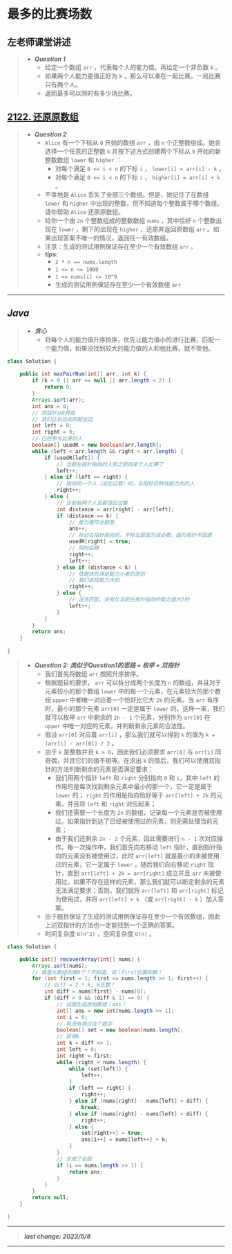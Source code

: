 # 最多的比赛场数

## 左老师课堂讲述

> - ***Question 1***
>   - 给定一个数组 `arr` ，代表每个人的能力值。再给定一个非负数 `k` 。
>   - 如果两个人能力差值正好为 `k` ，那么可以凑在一起比赛，一局比赛只有两个人。
>   - 返回最多可以同时有多少场比赛。

## [2122. 还原原数组](https://leetcode.cn/problems/recover-the-original-array/)

> - ***Question 2***
>   - `Alice` 有一个下标从 `0` 开始的数组 `arr` ，由 `n` 个正整数组成。她会选择一个任意的正整数 `k` 并按下述方式创建两个下标从 `0` 开始的新整数数组 `lower` 和 `higher` ：
>     - 对每个满足 `0 <= i < n` 的下标 `i` ， `lower[i] = arr[i] - k` 。
>     - 对每个满足 `0 <= i < n` 的下标 `i` ， `higher[i] = arr[i] + k` 。
>   - 不幸地是 `Alice` 丢失了全部三个数组。但是，她记住了在数组 `lower` 和 `higher` 中出现的整数，但不知道每个整数属于哪个数组。请你帮助 `Alice` 还原原数组。
>   - 给你一个由 `2n` 个整数组成的整数数组 `nums` ，其中恰好 `n` 个整数出现在 `lower` ，剩下的出现在 `higher` ，还原并返回原数组 `arr` 。如果出现答案不唯一的情况，返回任一有效数组。
>   - 注意：生成的测试用例保证存在至少一个有效数组 `arr` 。
>   - ***tips:***
>     - `2 * n == nums.length`
>     - `1 <= n <= 1000`
>     - `1 <= nums[i] <= 10^9`
>     - 生成的测试用例保证存在至少一个有效数组 `arr`

---

## *Java*

> - ***贪心***
>   - 将每个人的能力值升序排序，优先让能力值小的进行比赛，匹配一个能力值，如果没找到较大的能力值的人和他比赛，就不管他。

```java
class Solution {
    
    public int maxPairNum(int[] arr, int k) {
        if (k < 0 || arr == null || arr.length < 2) {
            return 0;
        }
        Arrays.sort(arr);
        int ans = 0;
        // 双指针从0开始
        // 我们让右边去匹配左边
        int left = 0;
        int right = 0;
        // 已经参与比赛的人
        boolean[] usedR = new boolean[arr.length];
        while (left < arr.length && right < arr.length) {
            if (usedR[left]) {
                // 当前左指针指向的人和之前的某个人比赛了
                left++;
            } else if (left == right) {
                // 指向同一个人（没比过赛）时，右指针后移找能力大的人
                right++;
            } else {
                // 当前有两个人且都没比过赛
                int distance = arr[right] - arr[left];
                if (distance == k) {
                    // 能力差符合题意
                    ans++;
                    // 标记右指针指向的，不标左是因为没必要，因为指针不回退
                    usedR[right] = true;
                    // 同时后移
                    right++;
                    left++;
                } else if (distance < k) {
                    // 依据优先满足能力小者的原则
                    // 我们去找能力大的
                    right++;
                } else {
                    // 没法匹配，没有比当前左指针指向的能力值大2的
                    left++;
                }
            }
        }
        return ans;
    }
    
}
```

> - ***Question 2: 类似于Question1的思路 + 枚举 + 双指针***
>   - 我们首先将数组 `arr` 按照升序排序。
>   - 根据题目的要求， `arr` 可以拆分成两个长度为 `n` 的数组，并且对于元素较小的那个数组 `lower` 中的每一个元素，在元素较大的那个数组 `upper` 中都唯一对应着一个恰好比它大 `2k` 的元素。当 `arr` 有序时，最小的那个元素 `arr[0]` 一定是属于 `lower` 的，这样一来，我们就可以枚举 `arr` 中剩余的 `2n - 1` 个元素，分别作为 `arr[0]` 在 `upper` 中唯一对应的元素，并判断剩余元素的合法性。
>   - 假设 `arr[0]` 对应着 `arr[i]` ，那么我们就可以得到 `k` 的值为 `k = (arr[i] - arr[0]) / 2` 。
>   - 由于 `k` 是整数并且 `k > 0`，因此我们必须要求 `arr[0]` 与 `arr[i]` 同奇偶，并且它们的值不相等。在求出 `k` 的值后，我们可以使用双指针的方法判断剩余的元素是否满足要求：
>     - 我们用两个指针 `left` 和 `right` 分别指向 `0` 和 `i`，其中 `left` 的作用的是每次找到剩余元素中最小的那一个，它一定是属于 `lower` 的； `right` 的作用是指向恰好等于 `arr[left] + 2k` 的元素，并且将 `left` 和 `right` 对应起来；
>     - 我们还需要一个长度为 `2n` 的数组，记录每一个元素是否被使用过。如果指针到达了已经被使用过的元素，则无需处理当前元素；
>     - 由于我们还剩余 `2n - 2` 个元素，因此需要进行 `n - 1` 次对应操作。每一次操作中，我们首先向右移动 `left` 指针，直到指针指向的元素没有被使用过，此时 `arr[left]` 就是最小的未被使用过的元素，它一定属于 `lower` 。随后我们向右移动 `right` 指针，直到 `arr[left] + 2k = arr[right]` 成立并且 `arr` 未被使用过。如果不存在这样的元素，那么我们就可以断定剩余的元素无法满足要求；否则，我们就将 `arr[left]` 和 `arr[right]` 标记为使用过，并将 `arr[left] + k` （或 `arr[right] - k` ）加入答案。
>   - 由于题目保证了生成的测试用例保证存在至少一个有效数组，因此上述双指针的方法也一定能找到一个正确的答案。
>   - 时间复杂度 `O(n^2)` ，空间复杂度 `O(n)` 。

```java
class Solution {

    public int[] recoverArray(int[] nums) {
        Arrays.sort(nums);
        // 谁是大数组的第0个？不知道，试！first位置的数！
        for (int first = 1; first <= nums.length >> 1; first++) {
            // diff = 2 * k; k正数！
            int diff = nums[first] - nums[0];
            if (diff > 0 && (diff & 1) == 0) {
                // 试图生成原始数组！ans！
                int[] ans = new int[nums.length >> 1];
                int i = 0;
                // 有没有用过这个数字
                boolean[] set = new boolean[nums.length];
                // 获得k
                int k = diff >> 1;
                int left = 0;
                int right = first;
                while (right < nums.length) {
                    while (set[left]) {
                        left++;
                    }
                    if (left == right) {
                        right++;
                    } else if (nums[right] - nums[left] > diff) {
                        break;
                    } else if (nums[right] - nums[left] < diff) {
                        right++;
                    } else {
                        set[right++] = true;
                        ans[i++] = nums[left++] + k;
                    }
                }
                // 生成了全部
                if (i == nums.length >> 1) {
                    return ans;
                }
            }
        }
        return null;
    }

}
```

---

> ***last change: 2023/5/8***

---
